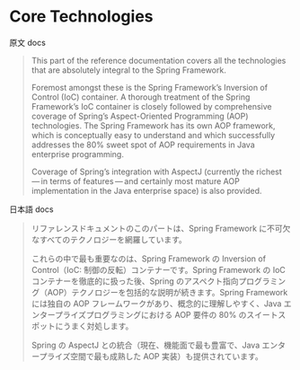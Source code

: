 # Core Technologies

原文 docs
> This part of the reference documentation covers all the technologies that are absolutely integral to the Spring Framework.
> 
> Foremost amongst these is the Spring Framework’s Inversion of Control (IoC) container. A thorough treatment of the Spring Framework’s IoC container is closely followed by comprehensive coverage of Spring’s Aspect-Oriented Programming (AOP) technologies. The Spring Framework has its own AOP framework, which is conceptually easy to understand and which successfully addresses the 80% sweet spot of AOP requirements in Java enterprise programming.
> 
> Coverage of Spring’s integration with AspectJ (currently the richest — in terms of features — and certainly most mature AOP implementation in the Java enterprise space) is also provided.

日本語 docs
> リファレンスドキュメントのこのパートは、Spring Framework に不可欠なすべてのテクノロジーを網羅しています。
> 
> これらの中で最も重要なのは、Spring Framework の Inversion of Control（IoC: 制御の反転）コンテナーです。Spring Framework の IoC コンテナーを徹底的に扱った後、Spring のアスペクト指向プログラミング（AOP）テクノロジーを包括的な説明が続きます。Spring Framework には独自の AOP フレームワークがあり、概念的に理解しやすく、Java エンタープライズプログラミングにおける AOP 要件の 80% のスイートスポットにうまく対処します。
> 
> Spring の AspectJ との統合（現在、機能面で最も豊富で、Java エンタープライズ空間で最も成熟した AOP 実装）も提供されています。

